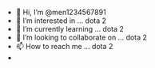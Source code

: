 - 👋 Hi, I’m @men1234567891
- 👀 I’m interested in ... dota 2
- 🌱 I’m currently learning ... dota 2
- 💞️ I’m looking to collaborate on ... dota 2
- 📫 How to reach me ... dota 2
- 

<!---
men1234567891/men1234567891 is a ✨ special ✨ repository because its `README.md` (this file) appears on your GitHub profile.
You can click the Preview link to take a look at your changes.
--->
